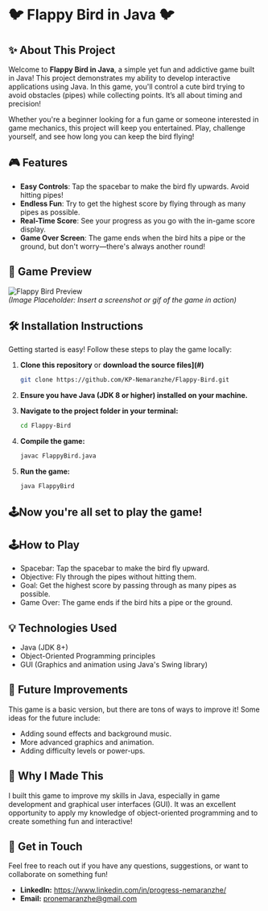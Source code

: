 # 🐦 **Flappy Bird in Java** 🐦

## ✨ **About This Project**
Welcome to **Flappy Bird in Java**, a simple yet fun and addictive game built in Java! This project demonstrates my ability to develop interactive applications using Java. In this game, you'll control a cute bird trying to avoid obstacles (pipes) while collecting points. It’s all about timing and precision!

Whether you're a beginner looking for a fun game or someone interested in game mechanics, this project will keep you entertained. Play, challenge yourself, and see how long you can keep the bird flying!

## 🎮 **Features**
- **Easy Controls**: Tap the spacebar to make the bird fly upwards. Avoid hitting pipes!
- **Endless Fun**: Try to get the highest score by flying through as many pipes as possible.
- **Real-Time Score**: See your progress as you go with the in-game score display.
- **Game Over Screen**: The game ends when the bird hits a pipe or the ground, but don't worry—there's always another round!

## 📸 **Game Preview**

![Flappy Bird Preview](https://flappy-bird.png)  
*(Image Placeholder: Insert a screenshot or gif of the game in action)*

## 🛠️ **Installation Instructions**
Getting started is easy! Follow these steps to play the game locally:

1. **Clone this repository** or **download the source files](#)**
   ```bash
   git clone https://github.com/KP-Nemaranzhe/Flappy-Bird.git
2. **Ensure you have Java (JDK 8 or higher) installed on your machine.**

3. **Navigate to the project folder in your terminal:**

   ```bash
   cd Flappy-Bird
4. **Compile the game:**
   
   ```bash
   javac FlappyBird.java
5. **Run the game:**

   ```bash
   java FlappyBird

## 🕹️**Now you're all set to play the game!**

## 🕹️**How to Play**

- Spacebar: Tap the spacebar to make the bird fly upward.
- Objective: Fly through the pipes without hitting them.
- Goal: Get the highest score by passing through as many pipes as possible.
- Game Over: The game ends if the bird hits a pipe or the ground.

## 💡 Technologies Used
- Java (JDK 8+)
- Object-Oriented Programming principles
- GUI (Graphics and animation using Java's Swing library)

## 🚀 Future Improvements
This game is a basic version, but there are tons of ways to improve it! Some ideas for the future include:

- Adding sound effects and background music.
- More advanced graphics and animation.
- Adding difficulty levels or power-ups.
  
## 🌟 Why I Made This
I built this game to improve my skills in Java, especially in game development and graphical user interfaces (GUI). It was an excellent opportunity to apply my knowledge of object-oriented programming and to create something fun and interactive!

## 💬 Get in Touch
Feel free to reach out if you have any questions, suggestions, or want to collaborate on something fun!

- **LinkedIn:** https://www.linkedin.com/in/progress-nemaranzhe/ 
- **Email:** pronemaranzhe@gmail.com
